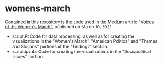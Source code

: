 # womens-march

Contained in this repository is the code used in the Medium article ["Voices of the Women's March"](https://daratanxe.medium.com/voices-of-the-womens-march-c31606d3f3ff), published on March 10, 2021.
* script.R: Code for data processing, as well as for creating the visualizations in the "Women's March", "American Politics" and "Themes and Slogans" portions of the "Findings" section.
* script.ipynb: Code for creating the visualizations in the "Sociopolitical Issues" portion.
